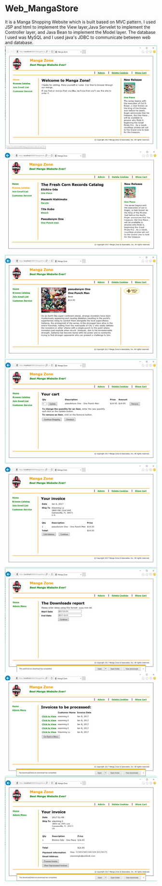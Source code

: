 # Web_MangaStore
It is a Manga Shopping Website which is built based on MVC pattern. I used JSP and html to implement the View layer,Java Servelet 
to implement the Controller layer, and Java Bean to implement the Model layer. The database I used was MySQL and I used java's JDBC 
to communicate between web and database.
![screenshot](Result1.PNG)
![screenshot](Result2.PNG)
![screenshot](Result3.PNG)
![screenshot](Result4.PNG)
![screenshot](Result5.PNG)
![screenshot](Result6.PNG)
![screenshot](Result7.PNG)
![screenshot](Result8.PNG)
